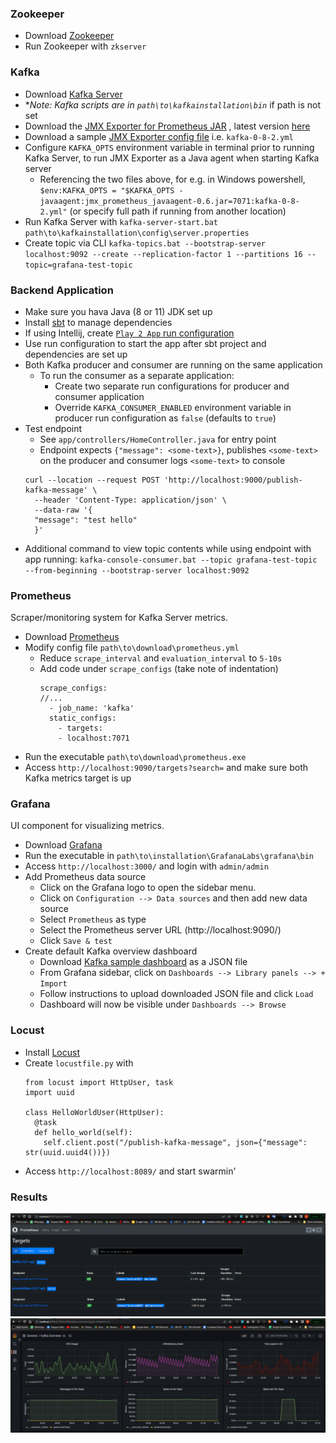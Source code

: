 ### Zookeeper

- Download [Zookeeper](https://zookeeper.apache.org/releases.html)
- Run Zookeeper with `zkserver`

### Kafka

- Download [Kafka Server](https://kafka.apache.org/downloads)
- **Note: Kafka scripts are in `path\to\kafkainstallation\bin`* if path is not set
- Download the [JMX Exporter for Prometheus JAR](https://repo1.maven.org/maven2/io/prometheus/jmx/jmx_prometheus_javaagent/) , latest version [here](https://repo1.maven.org/maven2/io/prometheus/jmx/jmx_prometheus_javaagent/0.17.0/jmx_prometheus_javaagent-0.17.0.jar)
- Download a sample [JMX Exporter config file](https://raw.githubusercontent.com/prometheus/jmx_exporter/master/example_configs/kafka-0-8-2.yml) i.e. `kafka-0-8-2.yml`
- Configure `KAFKA_OPTS` environment variable in terminal prior to running Kafka Server, to run JMX Exporter as a Java agent when starting Kafka server
  - Referencing the two files above, for e.g. in Windows powershell, `$env:KAFKA_OPTS = "$KAFKA_OPTS -javaagent:jmx_prometheus_javaagent-0.6.jar=7071:kafka-0-8-2.yml"` (or specify full path if running from another location)
- Run Kafka Server with `kafka-server-start.bat path\to\kafkainstallation\config\server.properties`
- Create topic via CLI `kafka-topics.bat --bootstrap-server localhost:9092 --create --replication-factor 1 --partitions 16 --topic=grafana-test-topic`

### Backend Application

- Make sure you hava Java (8 or 11) JDK set up
- Install [sbt](https://www.scala-sbt.org/download.html) to manage dependencies
- If using Intellij, create [`Play 2 App` run configuration](https://www.jetbrains.com/help/idea/getting-started-with-play-2-x.html#run_debug_play)
- Use run configuration to start the app after sbt project and dependencies are set up
- Both Kafka producer and consumer are running on the same application
  - To run the consumer as a separate application:
    - Create two separate run configurations for producer and consumer application
    - Override `KAFKA_CONSUMER_ENABLED` environment variable in producer run configuration as `false` (defaults to `true`)
- Test endpoint
  - See `app/controllers/HomeController.java` for entry point
  - Endpoint expects `{"message": <some-text>}`, publishes `<some-text>` on the producer and consumer logs `<some-text>` to console
  ```
  curl --location --request POST 'http://localhost:9000/publish-kafka-message' \
    --header 'Content-Type: application/json' \
    --data-raw '{
    "message": "test hello"
    }'
  ```
- Additional command to view topic contents while using endpoint with app running: `kafka-console-consumer.bat --topic grafana-test-topic --from-beginning --bootstrap-server localhost:9092`

### Prometheus

Scraper/monitoring system for Kafka Server metrics.

- Download [Prometheus](https://prometheus.io/download/)
- Modify config file `path\to\download\prometheus.yml`
  - Reduce `scrape_interval` and `evaluation_interval` to `5-10s`
  - Add code under `scrape_configs` (take note of indentation)
    ```
    scrape_configs:
    //...
      - job_name: 'kafka'
      static_configs:
        - targets:
        - localhost:7071
    ```
- Run the executable `path\to\download\prometheus.exe`
- Access `http://localhost:9090/targets?search=` and make sure both Kafka metrics target is up

### Grafana

UI component for visualizing metrics.

- Download [Grafana](https://grafana.com/grafana/download)
- Run the executable in `path\to\installation\GrafanaLabs\grafana\bin`
- Access `http://localhost:3000/` and login with `admin/admin`
- Add Prometheus data source
  - Click on the Grafana logo to open the sidebar menu.
  - Click on `Configuration --> Data sources` and then add new data source
  - Select `Prometheus` as type
  - Select the Prometheus server URL (http://localhost:9090/)
  - Click `Save & test`
- Create default Kafka overview dashboard
    - Download [Kafka sample dashboard](https://grafana.com/dashboards/721) as a JSON file
    - From Grafana sidebar, click on `Dashboards --> Library panels --> + Import`
    - Follow instructions to upload downloaded JSON file and click `Load`
    - Dashboard will now be visible under `Dashboards --> Browse`

### Locust

- Install [Locust](https://docs.locust.io/en/stable/installation.html)
- Create `locustfile.py` with
  ```
  from locust import HttpUser, task
  import uuid
    
  class HelloWorldUser(HttpUser):
    @task
    def hello_world(self):
      self.client.post("/publish-kafka-message", json={"message": str(uuid.uuid4())})
  ```
- Access `http://localhost:8089/` and start swarmin'

### Results

![Prometheus on Localhost](prometheus-build.PNG)
![Grafana on Localhost](grafana-build.PNG)